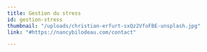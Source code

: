 ```yaml
---
title: Gestion du stress
id: gestion-stress
thumbnail: "/uploads/christian-erfurt-sxQz2VfoFBE-unsplash.jpg"
link: "#https://nancybilodeau.com/contact"

---
```

